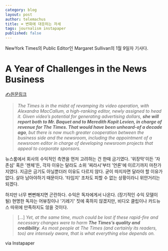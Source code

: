 ```yaml
--- 
category: blog
layout: post
author: telemachus
title: ➦ 변화에 대응하는 자세
tags: journalism instapaper
published: false
--- 
```



NewYork Times의 Public Editor인 Margaret Sullivan의 1월 9일자 기사다. 

# A Year of Challenges in the News Business­
 
 [✍원문링크](http://www.nytimes.com/2016/01/10/public-editor/a-year-of-challenges-in-the-news-business.html)
 
 
> _The Times is in the midst of revamping its video operation, with Alexandra MacCallum, a high-ranking editor, newly assigned to head it. Given video’s potential for generating advertising dollars, **she will report both to Mr. Baquet and to Meredith Kopit Levien, in charge of revenue for The Times. That would have been unheard-of a decade ago**, but there is now much greater cooperation between the business side and the newsroom, including the appointment of a newsroom editor in charge of developing newsroom projects that appeal to corporate sponsors._

뉴스룸에서 회사의 수익적인 측면을 먼저 고려하는 건 한때 금기였다. '위장막'이든 '자존심' 혹은 '젠체'든, 각자 이유는 달라도 소위 '찌라시'부터 '언론'에 이르기까지 마찬가지였다. 지금은 금기도 아닐뿐더러 이유도 다르지 않다. 굳이 따지자면 달라야 할 이유가 없다. 살아 남아야하기 때문이다. '타임지' 조차도 피할 수 없는 상황이라니 위안거리는 되겠다.

하지만 너무 뻔뻔해지면 곤란하다. 수익은 독자에게서 나온다. (장기적인 수익 모델이 될) 현명한 독자는 어뷰징이나 '기레기' 짓에 혹하지 않겠지만, 비디오 클립이나 카드뉴스 따위에 만족하지도 않을 것이다.

> [...] _Yet, at the same time, much could be lost if these rapid-fire and necessary changes were to harm **The Times’s quality and credibility**. As most people at The Times (and certainly its readers, too) are intensely aware, that is what everything else depends on._

via Instapaper
